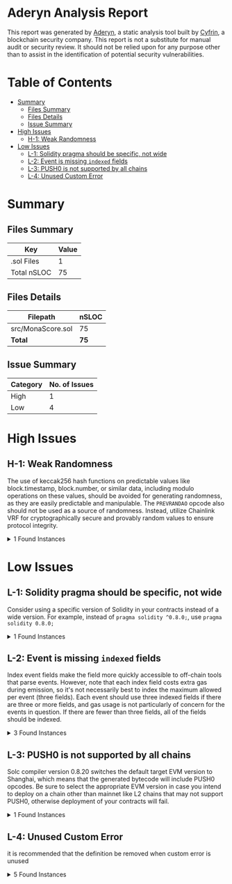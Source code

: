 # Aderyn Analysis Report

This report was generated by [Aderyn](https://github.com/Cyfrin/aderyn), a static analysis tool built by [Cyfrin](https://cyfrin.io), a blockchain security company. This report is not a substitute for manual audit or security review. It should not be relied upon for any purpose other than to assist in the identification of potential security vulnerabilities.
# Table of Contents

- [Summary](#summary)
  - [Files Summary](#files-summary)
  - [Files Details](#files-details)
  - [Issue Summary](#issue-summary)
- [High Issues](#high-issues)
  - [H-1: Weak Randomness](#h-1-weak-randomness)
- [Low Issues](#low-issues)
  - [L-1: Solidity pragma should be specific, not wide](#l-1-solidity-pragma-should-be-specific-not-wide)
  - [L-2: Event is missing `indexed` fields](#l-2-event-is-missing-indexed-fields)
  - [L-3: PUSH0 is not supported by all chains](#l-3-push0-is-not-supported-by-all-chains)
  - [L-4: Unused Custom Error](#l-4-unused-custom-error)


# Summary

## Files Summary

| Key | Value |
| --- | --- |
| .sol Files | 1 |
| Total nSLOC | 75 |


## Files Details

| Filepath | nSLOC |
| --- | --- |
| src/MonaScore.sol | 75 |
| **Total** | **75** |


## Issue Summary

| Category | No. of Issues |
| --- | --- |
| High | 1 |
| Low | 4 |


# High Issues

## H-1: Weak Randomness

The use of keccak256 hash functions on predictable values like block.timestamp, block.number, or similar data, including modulo operations on these values, should be avoided for generating randomness, as they are easily predictable and manipulable. The `PREVRANDAO` opcode also should not be used as a source of randomness. Instead, utilize Chainlink VRF for cryptographically secure and provably random values to ensure protocol integrity.

<details><summary>1 Found Instances</summary>


- Found in src/MonaScore.sol [Line: 42](src/MonaScore.sol#L42)

	```solidity
	        bytes32 hashCode = keccak256(abi.encodePacked(_user, block.timestamp, _nonce));
	```

</details>



# Low Issues

## L-1: Solidity pragma should be specific, not wide

Consider using a specific version of Solidity in your contracts instead of a wide version. For example, instead of `pragma solidity ^0.8.0;`, use `pragma solidity 0.8.0;`

<details><summary>1 Found Instances</summary>


- Found in src/MonaScore.sol [Line: 2](src/MonaScore.sol#L2)

	```solidity
	pragma solidity ^0.8.20;
	```

</details>



## L-2: Event is missing `indexed` fields

Index event fields make the field more quickly accessible to off-chain tools that parse events. However, note that each index field costs extra gas during emission, so it's not necessarily best to index the maximum allowed per event (three fields). Each event should use three indexed fields if there are three or more fields, and gas usage is not particularly of concern for the events in question. If there are fewer than three fields, all of the fields should be indexed.

<details><summary>3 Found Instances</summary>


- Found in src/MonaScore.sol [Line: 23](src/MonaScore.sol#L23)

	```solidity
	    event Registered(address indexed user, string referralCode);
	```

- Found in src/MonaScore.sol [Line: 24](src/MonaScore.sol#L24)

	```solidity
	    event MessageSent(address indexed user, string message);
	```

- Found in src/MonaScore.sol [Line: 25](src/MonaScore.sol#L25)

	```solidity
	    event PointsClaimed(address indexed user, uint256 points);
	```

</details>



## L-3: PUSH0 is not supported by all chains

Solc compiler version 0.8.20 switches the default target EVM version to Shanghai, which means that the generated bytecode will include PUSH0 opcodes. Be sure to select the appropriate EVM version in case you intend to deploy on a chain other than mainnet like L2 chains that may not support PUSH0, otherwise deployment of your contracts will fail.

<details><summary>1 Found Instances</summary>


- Found in src/MonaScore.sol [Line: 2](src/MonaScore.sol#L2)

	```solidity
	pragma solidity ^0.8.20;
	```

</details>



## L-4: Unused Custom Error

it is recommended that the definition be removed when custom error is unused

<details><summary>5 Found Instances</summary>


- Found in src/MonaScore.sol [Line: 27](src/MonaScore.sol#L27)

	```solidity
	    error UserAlreadyRegistered();
	```

- Found in src/MonaScore.sol [Line: 28](src/MonaScore.sol#L28)

	```solidity
	    error InvalidReferralCode();
	```

- Found in src/MonaScore.sol [Line: 29](src/MonaScore.sol#L29)

	```solidity
	    error ContractAreNotAllowed();
	```

- Found in src/MonaScore.sol [Line: 30](src/MonaScore.sol#L30)

	```solidity
	    error UserNotRegistered();
	```

- Found in src/MonaScore.sol [Line: 31](src/MonaScore.sol#L31)

	```solidity
	    error DailyClaimAlreadyTaken();
	```

</details>



